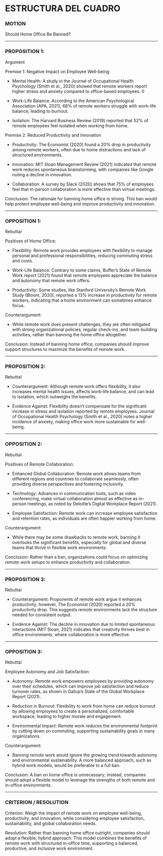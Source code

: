 # ESTRUCTURA DEL CUADRO 

### MOTION

Should Home Office Be Banned?

---

### PROPOSITION 1:

Argument

Premise 1: Negative Impact on Employee Well-being

- Mental Health: A study in the Journal of Occupational Health Psychology (Smith et al., 2020) showed that remote workers report higher stress and anxiety compared to office-based employees.
    0
- Work-Life Balance: According to the American Psychological Association (APA, 2021), 68% of remote workers struggle with work-life balance, leading to burnout.
    
- Isolation: The Harvard Business Review (2019) reported that 52% of remote employees feel isolated when working from home.
    

Premise 2: Reduced Productivity and Innovation

- Productivity: The Economist (2020) found a 20% drop in productivity among remote workers, often due to home distractions and lack of structured environments.
    
- Innovation: MIT Sloan Management Review (2021) indicated that remote work reduces spontaneous brainstorming, with companies like Google noting a decline in innovation.
    
- Collaboration: A survey by Slack (2020) shows that 75% of employees feel that in-person collaboration is more effective than virtual meetings.
    

Conclusion: The rationale for banning home office is strong. This ban would help protect employee well-being and improve productivity and innovation.

---

### OPPOSITION 1:

Rebuttal

Positives of Home Office:

- Flexibility: Remote work provides employees with flexibility to manage personal and professional responsibilities, reducing commuting stress and costs.
    
- Work-Life Balance: Contrary to some claims, Buffer’s State of Remote Work report (2021) found that remote employees appreciate the balance and autonomy that remote work offers.
    
- Productivity: Some studies, like Stanford University’s Remote Work Study (Bloom, 2020), reported a 13% increase in productivity for remote workers, indicating that a home environment can sometimes enhance focus.
    

Counterargument:

- While remote work does present challenges, they are often mitigated with strong organizational policies, regular check-ins, and team-building activities, rather than banning the home office altogether.
    

Conclusion: Instead of banning home office, companies should improve support structures to maximize the benefits of remote work.

---

### PROPOSITION 2:

Rebuttal

- Counterargument: Although remote work offers flexibility, it also increases mental health issues, affects work-life balance, and can lead to isolation, which outweighs the benefits.
    
- Evidence Against: Flexibility doesn’t compensate for the significant increase in stress and isolation reported by remote employees. Journal of Occupational Health Psychology (Smith et al., 2020) notes a higher incidence of anxiety, making office work more sustainable for well-being.
    

---

### OPPOSITION 2:

Rebuttal

Positives of Remote Collaboration:

- Enhanced Global Collaboration: Remote work allows teams from different regions and countries to collaborate seamlessly, often providing diverse perspectives and fostering inclusivity.
    
- Technology: Advances in communication tools, such as video conferencing, make virtual collaboration almost as effective as in-person meetings, as noted by Deloitte’s Digital Workplace Report (2021).
    
- Employee Satisfaction: Remote work can increase employee satisfaction and retention rates, as individuals are often happier working from home.
    

Counterargument:

- While there may be some drawbacks to remote work, banning it overlooks the significant benefits, especially for global and diverse teams that thrive in flexible work environments.
    

Conclusion: Rather than a ban, organizations could focus on optimizing remote work setups to enhance productivity and collaboration.

---

### PROPOSITION 3:

Rebuttal

- Counterargument: Proponents of remote work argue it enhances productivity; however, The Economist (2020) reported a 20% productivity drop. This suggests remote environments lack the structure needed for consistent output.
    
- Evidence Against: The decline in innovation due to limited spontaneous interactions (MIT Sloan, 2021) indicates that creativity thrives best in office environments, where collaboration is more effective.
    

---

### OPPOSITION 3:

Rebuttal

Employee Autonomy and Job Satisfaction:

- Autonomy: Remote work empowers employees by providing autonomy over their schedules, which can improve job satisfaction and reduce turnover rates, as shown in Gallup’s State of the Global Workplace Report (2021).
    
- Reduction in Burnout: Flexibility to work from home can reduce burnout by allowing employees to create a personalized, comfortable workspace, leading to higher morale and engagement.
    
- Environmental Impact: Remote work reduces the environmental footprint by cutting down on commuting, supporting sustainability goals in many organizations.
    

Counterargument:

- Banning remote work would ignore the growing trend towards autonomy and environmental sustainability. A more balanced approach, such as hybrid work models, would be preferable to a full ban.
    

Conclusion: A ban on home office is unnecessary; instead, companies should adopt a flexible model to leverage the strengths of both remote and in-office environments.

---

### CRITERION / RESOLUTION

Criterion: Weigh the impact of remote work on employee well-being, productivity, and innovation, while considering employee satisfaction, sustainability, and global collaboration needs.

Resolution: Rather than banning home office outright, companies should adopt a flexible, hybrid approach. This model combines the benefits of remote work with structured in-office time, supporting a balanced, productive, and inclusive work environment.